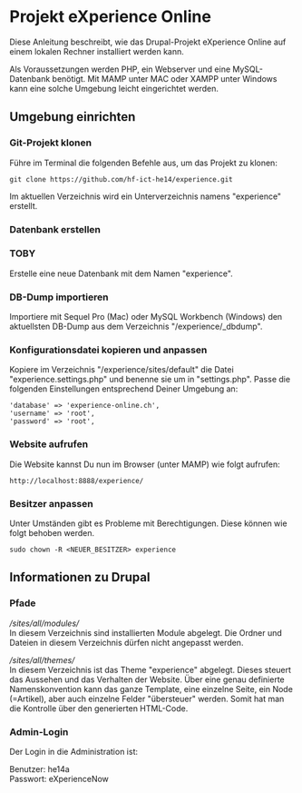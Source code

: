 # Projekt eXperience Online

Diese Anleitung beschreibt, wie das Drupal-Projekt eXperience Online auf einem lokalen Rechner installiert werden kann.

Als Voraussetzungen werden PHP, ein Webserver und eine MySQL-Datenbank benötigt. Mit MAMP unter MAC oder XAMPP unter Windows kann eine solche Umgebung leicht eingerichtet werden.

## Umgebung einrichten

### Git-Projekt klonen

Führe im Terminal die folgenden Befehle aus, um das Projekt zu klonen:

    git clone https://github.com/hf-ict-he14/experience.git

Im aktuellen Verzeichnis wird ein Unterverzeichnis namens "experience" erstellt.

### Datenbank erstellen

### TOBY

Erstelle eine neue Datenbank mit dem Namen "experience".

### DB-Dump importieren

Importiere mit Sequel Pro (Mac) oder MySQL Workbench (Windows) den aktuellsten DB-Dump aus dem Verzeichnis "/experience/_dbdump".

### Konfigurationsdatei kopieren und anpassen

Kopiere im Verzeichnis "/experience/sites/default" die Datei "experience.settings.php" und benenne sie um in "settings.php". Passe die folgenden Einstellungen entsprechend Deiner Umgebung an:

    'database' => 'experience-online.ch',
    'username' => 'root',
    'password' => 'root',

### Website aufrufen

Die Website kannst Du nun im Browser (unter MAMP) wie folgt aufrufen:

    http://localhost:8888/experience/

### Besitzer anpassen

Unter Umständen gibt es Probleme mit Berechtigungen. Diese können wie folgt behoben werden.

	sudo chown -R <NEUER_BESITZER> experience


## Informationen zu Drupal

### Pfade

*/sites/all/modules/*  
In diesem Verzeichnis sind installierten Module abgelegt. Die Ordner und Dateien in diesem
Verzeichnis dürfen nicht angepasst werden.

*/sites/all/themes/*  
In diesem Verzeichnis ist das Theme "experience" abgelegt. Dieses steuert das Aussehen und
das Verhalten der Website.
Über eine genau definierte Namenskonvention kann das ganze Template, eine einzelne
Seite, ein Node (=Artikel), aber auch einzelne Felder "übersteuer" werden. Somit hat man
die Kontrolle über den generierten HTML-Code.

### Admin-Login

Der Login in die Administration ist:

Benutzer: he14a  
Passwort: eXperienceNow  
